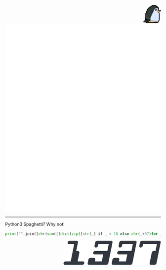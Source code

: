 [//]: # (https://github.com/lowlighter/metrics/blob/master/.github/readme/partials/documentation/setup/action.md)
[//]: # (yeah, go give it a read.. lul)

<img align="right" src="./assets/waddles.gif" alt="waddles" />

![Metrics](/github-metrics.svg)

---
Python3 Spaghetti? Why not!
```python
print("".join([chr(sum([(dict(zip([str(_) if _ < 10 else chr(_+87)for _ in range(16)],[_ for _ in range(16)]))[c]<<_<<_<<_<<_)for _, c in enumerate("4834434b5221"[i:i+2][::-1])]))for i in range(0,len("4834434b5221"),2)]))
```
<img align="right" src="./assets/1337.png" alt="1337" />
